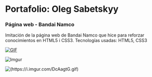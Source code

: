 # Portafolio: Oleg Sabetskyy
### Página web - Bandai Namco
Imitación de la página web de Bandai Namco que hice para reforzar conocimientos en HTML5 i CSS3.
Tecnologías usadas: HTML5, CSS3

[![GIF](https://i.imgur.com/DcAagtG.gif)](https://youtu.be/TeCdlfU-mBU)

![Imgur](https://i.imgur.com/F3EgyFQ.gifv)

![(https://i.imgur.com/DcAagtG.gif)](https://youtu.be/TeCdlfU-mBU)
